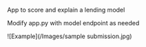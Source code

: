 App to score and explain a lending model

Modify app.py with model endpoint as needed

![Example](/Images/sample submission.jpg)